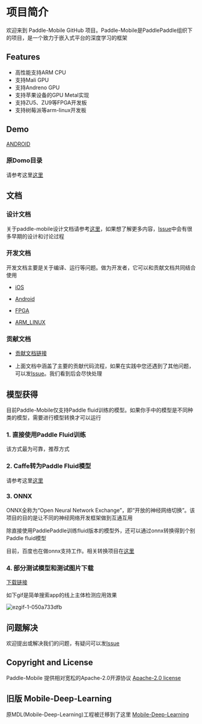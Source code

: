 # 项目简介

<!--[![Release](https://img.shields.io/github/release/PaddlePaddle/Paddle-Mobile.svg)](https://github.com/PaddlePaddle/Paddle-Mobile/releases)
[![License](https://img.shields.io/badge/license-Apache%202-blue.svg)](LICENSE)-->


欢迎来到 Paddle-Mobile GitHub 项目。Paddle-Mobile是PaddlePaddle组织下的项目，是一个致力于嵌入式平台的深度学习的框架

## Features

- 高性能支持ARM CPU 
- 支持Mali GPU
- 支持Andreno GPU
- 支持苹果设备的GPU Metal实现
- 支持ZU5、ZU9等FPGA开发板
- 支持树莓派等arm-linux开发板

## Demo
[ANDROID](https://github.com/xiebaiyuan/paddle-mobile-demo)

### 原Domo目录

请参考这里[这里](https://github.com/PaddlePaddle/paddle-mobile/tree/develop/demo)

## 文档

### 设计文档

关于paddle-mobile设计文档请参考[这里](https://github.com/PaddlePaddle/paddle-mobile/blob/develop/doc/design_doc.md)，如果想了解更多内容，[Issue](https://github.com/PaddlePaddle/paddle-mobile/issues)中会有很多早期的设计和讨论过程


### 开发文档

开发文档主要是关于编译、运行等问题。做为开发者，它可以和贡献文档共同结合使用

* [iOS](https://github.com/PaddlePaddle/paddle-mobile/blob/develop/doc/development_ios.md)

* [Android](https://github.com/PaddlePaddle/paddle-mobile/blob/develop/doc/development_android.md)

* [FPGA](https://github.com/PaddlePaddle/paddle-mobile/blob/develop/doc/development_fpga.md)

* [ARM_LINUX](https://github.com/PaddlePaddle/paddle-mobile/blob/develop/doc/development_arm_linux.md)

### 贡献文档

- [贡献文档链接](https://github.com/PaddlePaddle/paddle-mobile/blob/develop/CONTRIBUTING.md)

- 上面文档中涵盖了主要的贡献代码流程，如果在实践中您还遇到了其他问题，可以发[Issue](https://github.com/PaddlePaddle/paddle-mobile/issues)。我们看到后会尽快处理


## 模型获得
目前Paddle-Mobile仅支持Paddle fluid训练的模型。如果你手中的模型是不同种类的模型，需要进行模型转换才可以运行

### 1. 直接使用Paddle Fluid训练

该方式最为可靠，推荐方式

### 2. Caffe转为Paddle Fluid模型

请参考这里[这里](https://github.com/PaddlePaddle/models/tree/develop/fluid/image_classification/caffe2fluid)

### 3. ONNX

ONNX全称为“Open Neural Network Exchange”，即“开放的神经网络切换”。该项目的目的是让不同的神经网络开发框架做到互通互用

除直接使用PaddlePaddle训练fluid版本的模型外，还可以通过onnx转换得到个别Paddle fluid模型

目前，百度也在做onnx支持工作。相关转换项目在[这里](https://github.com/PaddlePaddle/paddle-onnx)

### 4. 部分测试模型和测试图片下载

[下载链接](http://mms-graph.bj.bcebos.com/paddle-mobile%2FmodelsAndImages.zip)

如下gif是简单搜索app的线上主体检测应用效果

![ezgif-1-050a733dfb](http://otkwwi4x8.bkt.clouddn.com/2018-07-05-ezgif-1-050a733dfb.gif)

## 问题解决

欢迎提出或解决我们的问题，有疑问可以发[Issue](https://github.com/PaddlePaddle/paddle-mobile/issues)

## Copyright and License
Paddle-Mobile 提供相对宽松的Apache-2.0开源协议 [Apache-2.0 license](LICENSE)


## 旧版 Mobile-Deep-Learning
原MDL(Mobile-Deep-Learning)工程被迁移到了这里 [Mobile-Deep-Learning](https://github.com/allonli/mobile-deep-learning) 
